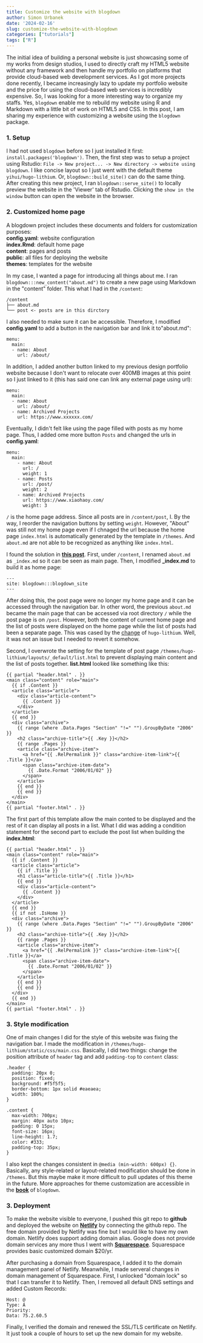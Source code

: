 ```yaml
---
title: Customize the website with blogdown
author: Simon Urbanek
date: '2024-02-16'
slug: customize-the-website-with-blogdown
categories: ["tutorials"]
tags: ["R"]
---
```


The initial idea of building a personal website is just showcasing some of my works from design studios, I used to directly craft my HTML5 website without any framework and then handle my portfolio on  platforms that provide cloud-based web development services. As I got more projects done recently, I became increasingly lazy to update my portfolio website and the price for using the cloud-based web services is incredibly expensive. So, I was looking for a more interesting way to organize my staffs. Yes, `blogdown` enable me to rebuild my website using R and Markdown with a little bit of work on HTML5 and CSS. In this post, I am sharing my experience with customizing a website using the `blogdown` package. 

### 1. Setup
I had not used `blogdown` before so I just installed it first: `install.packages('blogdown')`. Then, the first step was to setup a project using Rstudio: `File -> New project... -> New directory -> website using blogdown`. I like concise layout so I just went with the default theme `yihui/hugo-lithium`. Or, `blogdown::build_site()` can do the same thing. After creating this new project, I ran `blogdown::serve_site()` to locally preview the website in the 'Viewer' tab of Rstudio. Clicking the `show in the window` button can open the website in the browser.

### 2. Customized home page
A blogdown project includes these documents and folders for customization purposes: <br>
<i class="fa-solid fa-file"></i> **config.yaml**: website configuration <br>
<i class="fa-solid fa-file"></i> **index.Rmd**: default home page <br>
<i class="fa-solid fa-folder"></i> **content**: pages and posts <br>
<i class="fa-solid fa-folder"></i> **public**: all files for deploying the website <br>
<i class="fa-solid fa-folder"></i> **themes**: templates for the website <br>

In my case, I wanted a page for introducing all things about me. I ran `blogdown:::new_content("about.md")` to create a new page using Markdown in the "content" folder. This what I had in the `/content`:
```
/content
├── about.md
└── post <- posts are in this dirctory
```
I also needed to make sure it can be accessible. Therefore, I modified **config.yaml** to add a button in the navigation bar and link it to"about.md": 
```
menu:
  main:
  - name: About
    url: /about/ 
```
In addition, I added another button linked to my previous design portfolio website because I don't want to relocate over 400MB images at this point so I just linked to it (this has said one can link any external page using url):
```
menu:
  main:
  - name: About
    url: /about/ 
  - name: Archived Projects
    url: https://www.xxxxxx.com/
```
Eventually, I didn't felt like using the page filled with posts as my home page. Thus, I added ome more button `Posts` and changed the urls in **config.yaml**:
```
menu:
  main:
    - name: About
      url: /
      weight: 1
    - name: Posts
      url: /post/
      weight: 2
    - name: Archived Projects
      url: https://www.xiaohaoy.com/
      weight: 3
```
`/` is the home page address. Since all posts are in `/content/post`, I.  By the way, I reorder the navigation buttons by setting `weight`. However, "About" was still not my home page even if I chnaged the url because the home page `index.html` is automatically generated by the template in `/themes`. And `about.md` are not able to be recognized as anything like `index.html`. 

I found the solution in [**this post**](https://stackoverflow.com/questions/53765404/how-do-i-post-some-introductory-paragraphs-on-the-main-page-of-my-blogdown-site). First, under `/content`, I renamed `about.md` as `_index.md` so it can be seen as main page. Then, I modified **_index.md** to build it as home page:
```
---
site: blogdown:::blogdown_site
---
```
After doing this, the post page were no longer my home page and it can be accessed through the navigation bar. In other word, the previous `about.md` became the main page that can be accessed via root directory `/` while the post page is on `/post`. However, both the content of current home page and the list of posts were displayed on the home page while the list of posts had been a separate page. This was cased by the [change](https://github.com/yihui/hugo-lithium/commit/23d456ea0acde1299d9b839352339d59fd342d5a) of `hugo-lithium`. Well, it was not an issue but I needed to revert it somehow.

Second, I overwrote the setting for the template of post page `/themes/hugo-lithium/layouts/_default/list.html` to prevent displaying main content and the list of posts together. **list.html** looked like something like this:
```
{{ partial "header.html" . }}
<main class="content" role="main">
  {{ if .Content }}
  <article class="article">
    <div class="article-content">
      {{ .Content }}
    </div>
  </article>
  {{ end }}
  <div class="archive">
    {{ range (where .Data.Pages "Section" "!=" "").GroupByDate "2006" }}
    <h2 class="archive-title">{{ .Key }}</h2>
    {{ range .Pages }}
    <article class="archive-item">
      <a href="{{ .RelPermalink }}" class="archive-item-link">{{ .Title }}</a>
      <span class="archive-item-date">
        {{ .Date.Format "2006/01/02" }}
      </span>
    </article>
    {{ end }}
    {{ end }}
  </div>
</main>
{{ partial "footer.html" . }}
```
The first part of this template allow the main conted to be displayed and the rest of it can display all posts in a list. What I did was adding a condition statement for the second part to exclude the post list when building the **index.html**:
```
{{ partial "header.html" . }}
<main class="content" role="main">
  {{ if .Content }}
  <article class="article">
    {{ if .Title }}
    <h1 class="article-title">{{ .Title }}</h1>
    {{ end }}
    <div class="article-content">
      {{ .Content }}
    </div>
  </article>
  {{ end }}
  {{ if not .IsHome }}
  <div class="archive">
    {{ range (where .Data.Pages "Section" "!=" "").GroupByDate "2006" }}
    <h2 class="archive-title">{{ .Key }}</h2>
    {{ range .Pages }}
    <article class="archive-item">
      <a href="{{ .RelPermalink }}" class="archive-item-link">{{ .Title }}</a>
      <span class="archive-item-date">
        {{ .Date.Format "2006/01/02" }}
      </span>
    </article>
    {{ end }}
    {{ end }}
  </div>
  {{ end }}
</main>
{{ partial "footer.html" . }}
```

### 3. Style modification
One of main changes I did for the style of this website was fixing the navigation bar. I made the modification in `/themes/hugo-lithium/static/css/main.css`. Basically, I did two things: change the  position attribute of `header` tag and add `padding-top` to `content` class:
```
.header {
  padding: 20px 0;
  position: fixed;
  background: #f5f5f5;
  border-bottom: 1px solid #eaeaea;
  width: 100%;
}

.content {
  max-width: 700px;
  margin: 40px auto 10px;
  padding: 0 15px;
  font-size: 16px;
  line-height: 1.7;
  color: #333;
  padding-top: 35px;
}
```
I also kept the changes consistent in `@media (min-width: 600px) {}`. Basically, any style-related or layout-related modification should be done in `/themes`. But this maybe make it more difficult to pull updates of this theme in the future. More approaches for theme customization are accessible in the [**book**](https://bookdown.org/yihui/blogdown/custom-layouts.html) of `blogdown`.

### 3. Deployment
To make the website visible to everyone, I pushed this git repo to **github** and deployed the website on [**Netlify**](https://app.netlify.com/) by connecting the github repo. The free domain provided by Netlify was fine but I would like to have my own domain. Netlify does support adding domain alias. Google does not provide domain services any more thus I went with [**Squarespace**](https://domains.squarespace.com/?channel=bd&subchannel=google-domain&campaign=&subcampaign=&source=google_domain_referral&utm_source=google_domain_referral&utm_medium=bd&utm_content=google-domain&utm_term=&utm_campaign=). Squarespace provides basic customized domain $20/yr. 

After purchasing a domain from Squarespace, I added it to the domain management panel of Netlify. Meanwhile, I made serveral changes in domain management of Squarespace. First, I unlocked "domain lock" so that I can transfer it to Netlify. Then, I removed all default DNS settings and added Custom Records:
```
Host: @
Type: A
Priority: 
Data: 75.2.60.5
```
Finally, I verified the domain and renewed the SSL/TLS certificate on Netlify. It just took a couple of hours to set up the new domain for my website.
